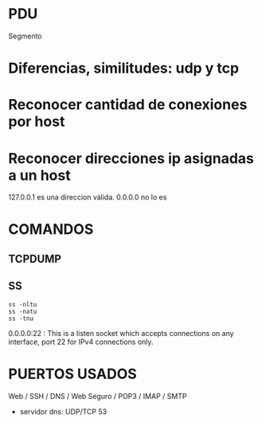 # PDU
Segmento

# Diferencias, similitudes: udp y tcp

# Reconocer cantidad de conexiones por host

# Reconocer direcciones ip asignadas a un host
127.0.0.1 es una direccion válida.
0.0.0.0 no lo es

# COMANDOS
## TCPDUMP
## SS
    ss -nltu
    ss -natu
    ss -tnu


0.0.0.0:22 : This is a listen socket which accepts connections on any interface, port 22 for IPv4 connections only.


# PUERTOS USADOS
Web / SSH / DNS / Web Seguro / POP3 / IMAP / SMTP
- servidor dns: UDP/TCP 53